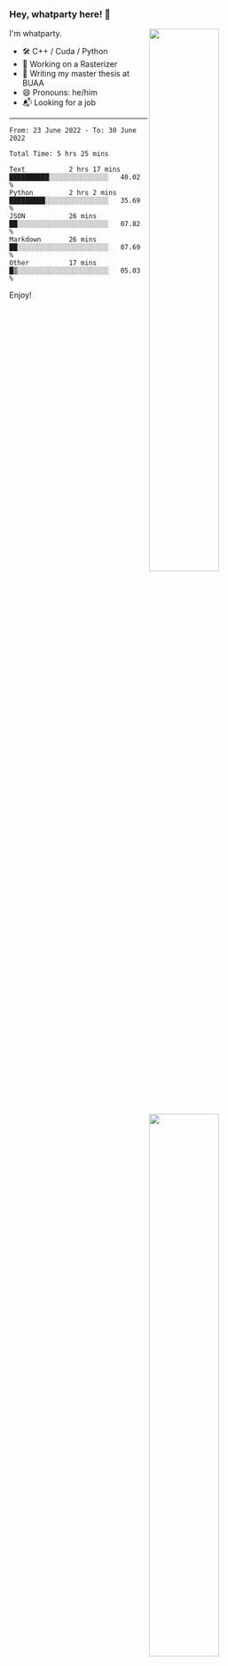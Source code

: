 ### Hey, whatparty here! 👋

[<img align="right" width="50%" src="https://github-readme-stats-ouuan.vercel.app/api?username=whatparty&theme=dark&show_icons=true">](https://metrics.lecoq.io/whatparty#gh-dark-mode-only)
[<img align="right" width="50%" src="https://github-readme-stats-ouuan.vercel.app/api?username=whatparty&show_icons=true">](https://metrics.lecoq.io/whatparty#gh-light-mode-only)

I'm whatparty.

- 🛠️ C++ / Cuda / Python 
- 🔭 Working on a Rasterizer
- 🌱 Writing my master thesis at BUAA
- 😄 Pronouns: he/him
- 📬 Looking for a job

---

<!--START_SECTION:waka-->

```text
From: 23 June 2022 - To: 30 June 2022

Total Time: 5 hrs 25 mins

Text           2 hrs 17 mins   ██████████░░░░░░░░░░░░░░░   40.02 %
Python         2 hrs 2 mins    █████████░░░░░░░░░░░░░░░░   35.69 %
JSON           26 mins         ██░░░░░░░░░░░░░░░░░░░░░░░   07.82 %
Markdown       26 mins         ██░░░░░░░░░░░░░░░░░░░░░░░   07.69 %
Other          17 mins         █▒░░░░░░░░░░░░░░░░░░░░░░░   05.03 %
```

<!--END_SECTION:waka-->

Enjoy!
